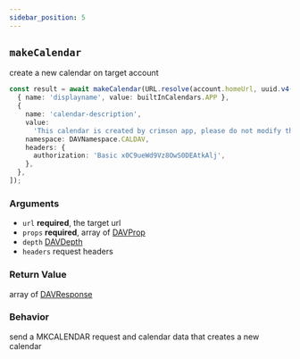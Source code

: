 ```yaml
---
sidebar_position: 5
---
```


## `makeCalendar`

create a new calendar on target account

```ts
const result = await makeCalendar(URL.resolve(account.homeUrl, uuid.v4()), [
  { name: 'displayname', value: builtInCalendars.APP },
  {
    name: 'calendar-description',
    value:
      'This calendar is created by crimson app, please do not modify the name or the content of this calendar',
    namespace: DAVNamespace.CALDAV,
    headers: {
      authorization: 'Basic x0C9ueWd9Vz8OwS0DEAtkAlj',
    },
  },
]);
```

### Arguments

- `url` **required**, the target url
- `props` **required**, array of [DAVProp](../types/DAVProp.md)
- `depth` [DAVDepth](../types/DAVDepth.md)
- `headers` request headers

### Return Value

array of [DAVResponse](../types/DAVResponse.md)

### Behavior

send a MKCALENDAR request and calendar data that creates a new calendar
